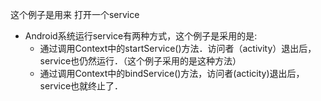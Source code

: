 这个例子是用来 打开一个service
- Android系统运行service有两种方式，这个例子是采用的是:
  - 通过调用Context中的startService()方法．访问者（activity）退出后，service也仍然运行．（这个例子采用的是这种方法）
  - 通过调用Context中的bindService()方法，访问者(acticity)退出后，service也就终止了．
